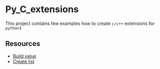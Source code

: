 # Py_C_extensions

This project contains few examples how to create `c/c++` extensions for `python3`

## Resources

- [Build value](https://docs.python.org/2.0/ext/buildValue.html)
- [Create list](https://docs.python.org/2.0/api/refcountDetails.html)
